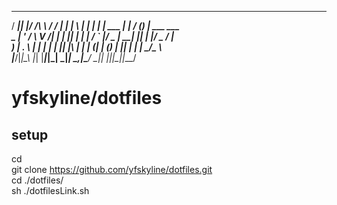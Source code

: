  ____  _  ____   ___     ___ _   _ _____       _       _    __ _ _             
/ ___|| |/ /\ \ / / |   |_ _| \ | | ____|   __| | ___ | |_ / _(_) | ___  ___   
\___ \| ' /  \ V /| |    | ||  \| |  _|    / _` |/ _ \| __| |_| | |/ _ \/ __|  
 ___) | . \   | | | |___ | || |\  | |___  | (_| | (_) | |_|  _| | |  __/\__ \  
|____/|_|\_\  |_| |_____|___|_| \_|_____|  \__,_|\___/ \__|_| |_|_|\___||___/  
                                                                              


# yfskyline/dotfiles

## setup
cd  
git clone https://github.com/yfskyline/dotfiles.git  
cd ./dotfiles/  
sh ./dotfilesLink.sh  
